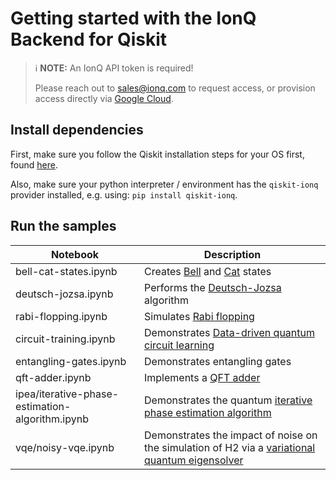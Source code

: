 # Getting started with the IonQ Backend for Qiskit

> :information_source: **NOTE:** An IonQ API token is required!
>
> Please reach out to [sales@ionq.com](mailto:sales@ionq.com) to request access, or provision access directly via [Google Cloud](https://ionq.com/docs/get-started-with-google-cloud).


## Install dependencies

First, make sure you follow the Qiskit installation steps for your OS first, found [here](https://qiskit.org/documentation/getting_started.html).

Also, make sure your python interpreter / environment has the `qiskit-ionq` provider installed, e.g. using: `pip install qiskit-ionq`.

## Run the samples

| Notebook       | Description      |
| ------------- | ---------- |
| bell-cat-states.ipynb | Creates [Bell](https://en.wikipedia.org/wiki/Bell_state) and [Cat](https://en.wikipedia.org/wiki/Cat_state) states |
| deutsch-jozsa.ipynb   | Performs the [Deutsch-Jozsa](https://en.wikipedia.org/wiki/Deutsch%E2%80%93Jozsa_algorithm) algorithm |
| rabi-flopping.ipynb | Simulates [Rabi flopping](https://en.wikipedia.org/wiki/Rabi_cycle) | 
| circuit-training.ipynb | Demonstrates [Data-driven quantum circuit learning](https://advances.sciencemag.org/content/5/10/eaaw9918) | 
| entangling-gates.ipynb | Demonstrates entangling gates | 
| qft-adder.ipynb	| Implements a [QFT adder](https://en.wikipedia.org/wiki/Adder_(electronics)#Quantum_full_adder) | 
| ipea/iterative-phase-estimation-algorithm.ipynb | Demonstrates the quantum [iterative phase estimation algorithm](https://medium.com/quantum-untangled/iterative-quantum-phase-estimation-qpe-algorithms-ced794341487) | 
| vqe/noisy-vqe.ipynb | Demonstrates the impact of noise on the simulation of H2 via a [variational quantum eigensolver](https://en.wikipedia.org/wiki/Quantum_algorithm#Variational_quantum_eigensolver) |

